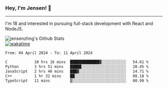 ### Hey, I'm Jensen! 👋

---

I'm 18 and interested in pursuing full-stack development with React and NodeJS.

![jensenzhng's Github Stats](https://github-readme-stats.vercel.app/api?username=jensenzhng&theme=dark&show_icons=true&count_private=true)
<br />
[![wakatime](https://wakatime.com/badge/user/cbfc263d-3611-4e36-8278-8fad45fe3f62.svg)](https://wakatime.com/@cbfc263d-3611-4e36-8278-8fad45fe3f62)

<!--START_SECTION:waka-->

```txt
From: 04 April 2024 - To: 11 April 2024

C            10 hrs 16 mins  █████████████▓░░░░░░░░░░░   54.61 %
Python       3 hrs 51 mins   █████░░░░░░░░░░░░░░░░░░░░   20.45 %
JavaScript   2 hrs 46 mins   ███▓░░░░░░░░░░░░░░░░░░░░░   14.71 %
C++          1 hr 32 mins    ██░░░░░░░░░░░░░░░░░░░░░░░   08.18 %
TypeScript   11 mins         ▒░░░░░░░░░░░░░░░░░░░░░░░░   00.99 %
```

<!--END_SECTION:waka-->

